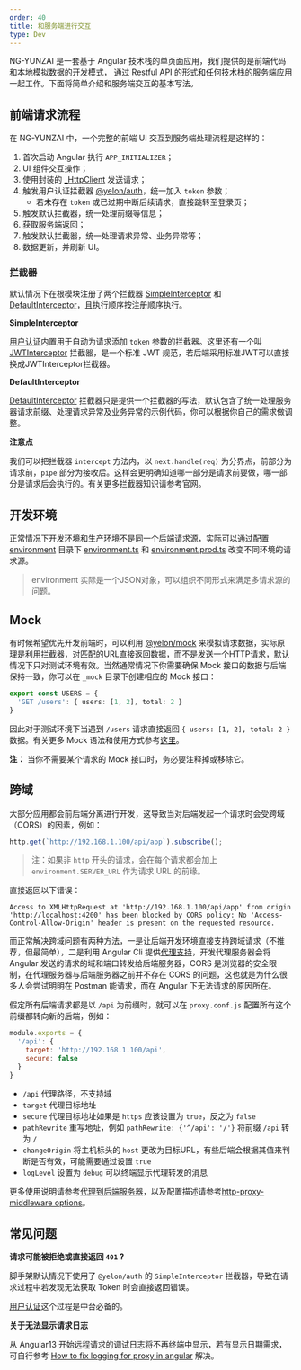 ```yaml
---
order: 40
title: 和服务端进行交互
type: Dev
---
```


NG-YUNZAI 是一套基于 Angular 技术栈的单页面应用，我们提供的是前端代码和本地模拟数据的开发模式，
通过 Restful API 的形式和任何技术栈的服务端应用一起工作。下面将简单介绍和服务端交互的基本写法。

## 前端请求流程

在 NG-YUNZAI 中，一个完整的前端 UI 交互到服务端处理流程是这样的：

1. 首次启动 Angular 执行 `APP_INITIALIZER`；
2. UI 组件交互操作；
3. 使用封装的 [_HttpClient](/theme/http) 发送请求；
4. 触发用户认证拦截器 [@yelon/auth](/auth/getting-started)，统一加入 `token` 参数；
    - 若未存在 `token` 或已过期中断后续请求，直接跳转至登录页；
5. 触发默认拦截器，统一处理前缀等信息；
6. 获取服务端返回；
7. 触发默认拦截器，统一处理请求异常、业务异常等；
8. 数据更新，并刷新 UI。

### 拦截器

默认情况下在根模块注册了两个拦截器 [SimpleInterceptor](https://github.com/hbyunzai/yelon/blob/master/packages/auth/token/simple/simple.interceptor.ts) 和 [DefaultInterceptor](https://github.com/hbyunzai/ng-yunzai/blob/master/src/app/core/net/default.interceptor.ts)，且执行顺序按注册顺序执行。

**SimpleInterceptor**

[用户认证](/auth)内置用于自动为请求添加 `token` 参数的拦截器。这里还有一个叫 [JWTInterceptor](https://github.com/hbyunzai/yelon/blob/master/packages/auth/token/jwt/jwt.interceptor.ts) 拦截器，是一个标准 JWT 规范，若后端采用标准JWT可以直接换成JWTInterceptor拦截器。

**DefaultInterceptor**

[DefaultInterceptor](https://github.com/hbyunzai/ng-yunzai/blob/master/src/app/core/net/default.interceptor.ts) 拦截器只是提供一个拦截器的写法，默认包含了统一处理服务器请求前缀、处理请求异常及业务异常的示例代码，你可以根据你自己的需求做调整。

**注意点**

我们可以把拦截器 `intercept` 方法内，以 `next.handle(req)` 为分界点，前部分为请求前，`pipe` 部分为接收后。这样会更明确知道哪一部分是请求前要做，哪一部分是请求后会执行的。有关更多拦截器知识请参考官网。

## 开发环境

正常情况下开发环境和生产环境不是同一个后端请求源，实际可以通过配置 [environment](https://github.com/hbyunzai/ng-yunzai/tree/master/src/environments) 目录下 [environment.ts](https://github.com/hbyunzai/ng-yunzai/blob/master/src/environments/environment.ts) 和 [environment.prod.ts](https://github.com/hbyunzai/ng-yunzai/blob/master/src/environments/environment.prod.ts) 改变不同环境的请求源。

> environment 实际是一个JSON对象，可以组织不同形式来满足多请求源的问题。

## Mock

有时候希望优先开发前端时，可以利用 [@yelon/mock](/mock) 来模拟请求数据，实际原理是利用拦截器，对匹配的URL直接返回数据，而不是发送一个HTTP请求，默认情况下只对测试环境有效。当然通常情况下你需要确保 Mock 接口的数据与后端保持一致，你可以在 `_mock` 目录下创建相应的 Mock 接口：

```ts
export const USERS = {
  'GET /users': { users: [1, 2], total: 2 }
}
```

因此对于测试环境下当遇到 `/users` 请求直接返回 `{ users: [1, 2], total: 2 }` 数据。有关更多 Mock 语法和使用方式参考[这里](/mock)。

**注：** 当你不需要某个请求的 Mock 接口时，务必要注释掉或移除它。

## 跨域

大部分应用都会前后端分离进行开发，这导致当对后端发起一个请求时会受跨域（CORS）的因素，例如：

```ts
http.get(`http://192.168.1.100/api/app`).subscribe();
```

> 注：如果非 `http` 开头的请求，会在每个请求都会加上 `environment.SERVER_URL` 作为请求 URL 的前缘。

直接返回以下错误：

```
Access to XMLHttpRequest at 'http://192.168.1.100/api/app' from origin 'http://localhost:4200' has been blocked by CORS policy: No 'Access-Control-Allow-Origin' header is present on the requested resource.
```

而正常解决跨域问题有两种方法，一是让后端开发环境直接支持跨域请求（不推荐，但最简单），二是利用 Angular Cli 提供[代理支持](https://webpack.js.org/configuration/dev-server/#devserver-proxy)，开发代理服务器会将 Angular 发送的请求的域和端口转发给后端服务器，CORS 是浏览器的安全限制，在代理服务器与后端服务器之前并不存在 CORS 的问题，这也就是为什么很多人会尝试明明在 Postman 能请求，而在 Angular 下无法请求的原因所在。

假定所有后端请求都是以 `/api` 为前缀时，就可以在 `proxy.conf.js` 配置所有这个前缀都转向新的后端，例如：

```js
module.exports = {
  '/api': {
    target: 'http://192.168.1.100/api',
    secure: false
  }
}
```

- `/api` 代理路径，不支持域
- `target` 代理目标地址
- `secure` 代理目标地址如果是 `https` 应该设置为 `true`，反之为 `false`
- `pathRewrite` 重写地址，例如 `pathRewrite: {'^/api': '/'}` 将前缀 `/api` 转为 `/`
- `changeOrigin` 将主机标头的 `host` 更改为目标URL，有些后端会根据其值来判断是否有效，可能需要通过设置 `true`
- `logLevel` 设置为 `debug` 可以终端显示代理转发的消息

更多使用说明请参考[代理到后端服务器](https://angular.cn/guide/build#proxying-to-a-backend-server)，以及配置描述请参考[http-proxy-middleware options](https://github.com/chimurai/http-proxy-middleware#options)。

## 常见问题

**请求可能被拒绝或直接返回 `401` ?**

脚手架默认情况下使用了 `@yelon/auth` 的 `SimpleInterceptor` 拦截器，导致在请求过程中若发现无法获取 Token 时会直接返回错误。

[用户认证](/auth)这个过程是中台必备的。

**关于无法显示请求日志**

从 Angular13 开始远程请求的调试日志将不再终端中显示，若有显示日期需求，可自行参考 [How to fix logging for proxy in angular](https://medium.com/@gagandeep.sidhu88/how-to-fix-logging-for-proxy-in-angular-834cf46d437d) 解决。
